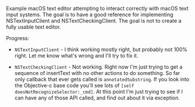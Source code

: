 Example macOS text editor attempting to interact correctly with macOS text input systems. The goal is to have a good reference for implementing NSTextInputClient and NSTextCheckingClient. The goal is not to create a fully usable text editor.

Progress:

- `NSTextInputClient` - I think working mostly right, but probably not 100% right. Let me know what's wrong and I'll try to fix it.

- `NSTextCheckingClient` - Not working. Right now I'm just trying to get a sequence of insertText with no other actions to do something. So far only callback that ever gets called is `annotatedSubstring`. If you look into the Objective-c base code you'll see lots of `[self doesNotRecognizeSelector:_cmd]`. At this point I'm just trying to see if I can have any of those API called, and find out about it via exception.
